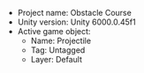 <!-- UNITY CODE ASSIST INSTRUCTIONS START -->
- Project name: Obstacle Course
- Unity version: Unity 6000.0.45f1
- Active game object:
  - Name: Projectile
  - Tag: Untagged
  - Layer: Default
<!-- UNITY CODE ASSIST INSTRUCTIONS END -->